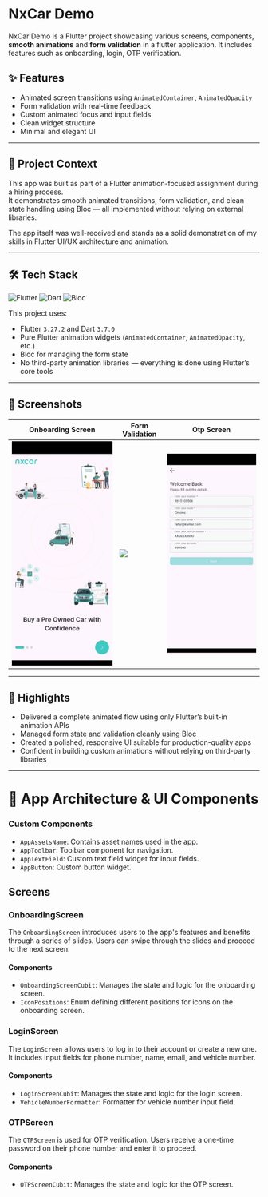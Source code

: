 # NxCar Demo

NxCar Demo is a Flutter project showcasing various screens, components, **smooth animations** and **form validation** in a flutter application.
It includes features such as onboarding, login, OTP verification.

## ✨ Features

- Animated screen transitions using `AnimatedContainer`, `AnimatedOpacity`
- Form validation with real-time feedback
- Custom animated focus and input fields
- Clean widget structure
- Minimal and elegant UI

---

## 🎯 Project Context

This app was built as part of a Flutter animation-focused assignment during a hiring process.  
It demonstrates smooth animated transitions, form validation, and clean state handling using Bloc — all implemented without relying on external libraries.

The app itself was well-received and stands as a solid demonstration of my skills in Flutter UI/UX architecture and animation.

---

## 🛠 Tech Stack

![Flutter](https://img.shields.io/badge/Flutter-3.27.2-blue?logo=flutter)
![Dart](https://img.shields.io/badge/Dart-3.7.0-blue?logo=dart)
![Bloc](https://img.shields.io/badge/State_Management-Bloc-blueviolet)

This project uses:
- Flutter `3.27.2` and Dart `3.7.0`
- Pure Flutter animation widgets (`AnimatedContainer`, `AnimatedOpacity`, etc.)
- Bloc for managing the form state
- No third-party animation libraries — everything is done using Flutter’s core tools

---

## 📸 Screenshots

| Onboarding Screen                   | Form Validation | Otp Screen |
|-------------------------------------|-----------|------------|
| ![](screenshots/landing_screen.gif) | ![](screenshots/form_validation.gif) | ![](screenshots/otp_screen.gif) |

---

## 🧠 Highlights

- Delivered a complete animated flow using only Flutter’s built-in animation APIs
- Managed form state and validation cleanly using Bloc
- Created a polished, responsive UI suitable for production-quality apps
- Confident in building custom animations without relying on third-party libraries

---

# 🧱 App Architecture & UI Components 

### Custom Components

- `AppAssetsName`: Contains asset names used in the app.
- `AppToolbar`: Toolbar component for navigation.
- `AppTextField`: Custom text field widget for input fields.
- `AppButton`: Custom button widget.

## Screens

### OnboardingScreen

The `OnboardingScreen` introduces users to the app's features and benefits through a series of
slides. Users can swipe through the slides and proceed to the next screen.

#### Components

- `OnboardingScreenCubit`: Manages the state and logic for the onboarding screen.
- `IconPositions`: Enum defining different positions for icons on the onboarding screen.

### LoginScreen

The `LoginScreen` allows users to log in to their account or create a new one. It includes input
fields for phone number, name, email, and vehicle number.

#### Components

- `LoginScreenCubit`: Manages the state and logic for the login screen.
- `VehicleNumberFormatter`: Formatter for vehicle number input field.

### OTPScreen

The `OTPScreen` is used for OTP verification. Users receive a one-time password on their phone
number and enter it to proceed.

#### Components

- `OTPScreenCubit`: Manages the state and logic for the OTP screen.

